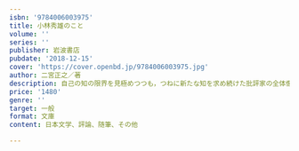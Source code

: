 ```yaml
---
isbn: '9784006003975'
title: 小林秀雄のこと
volume: ''
series: ''
publisher: 岩波書店
pubdate: '2018-12-15'
cover: 'https://cover.openbd.jp/9784006003975.jpg'
author: 二宮正之／著
description: 自己の知の限界を見極めつつも，つねに新たな知を求め続けた批評家の全体像をえる本格的評論．
price: '1480'
genre: ''
target: 一般
format: 文庫
content: 日本文学、評論、随筆、その他

---
```

